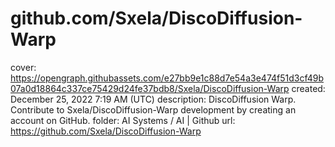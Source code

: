 # github.com/Sxela/DiscoDiffusion-Warp

cover: https://opengraph.githubassets.com/e27bb9e1c88d7e54a3e474f51d3cf49b07a0d18864c337ce75429d24fe37bdb8/Sxela/DiscoDiffusion-Warp
created: December 25, 2022 7:19 AM (UTC)
description: DiscoDiffusion Warp. Contribute to Sxela/DiscoDiffusion-Warp development by creating an account on GitHub.
folder: AI Systems / AI | Github
url: https://github.com/Sxela/DiscoDiffusion-Warp